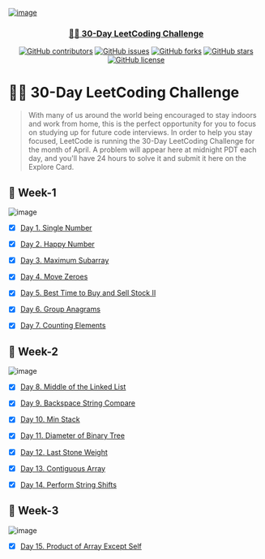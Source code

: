 <p align="center">
  <a href="" rel="noopener">
  
 ![image](https://user-images.githubusercontent.com/40190772/79319668-e8c65780-7f08-11ea-87ab-daa2e46c25d8.png)

 
</p>
<h3 align="center">🏃‍♂️ 30-Day LeetCoding Challenge </h3>
<div align="center">

[![GitHub contributors](https://img.shields.io/github/contributors/AbdallahHemdan/30-Day-leetCode-challenge)](https://github.com/AbdallahHemdan/30-Day-leetCode-challenge/contributors)
[![GitHub issues](https://img.shields.io/github/issues/AbdallahHemdan/30-Day-leetCode-challenge)](https://github.com/AbdallahHemdan/30-Day-leetCode-challenge/issues)
[![GitHub forks](https://img.shields.io/github/forks/AbdallahHemdan/30-Day-leetCode-challenge)](https://github.com/AbdallahHemdan/30-Day-leetCode-challenge/network)
[![GitHub stars](https://img.shields.io/github/stars/AbdallahHemdan/30-Day-leetCode-challenge)](https://github.com/AbdallahHemdan/30-Day-leetCode-challenge/stargazers)
[![GitHub license](https://img.shields.io/github/license/AbdallahHemdan/30-Day-leetCode-challenge)](https://github.com/AbdallahHemdan/30-Day-leetCode-challenge/blob/master/LICENSE)

</div>

# 🏃‍♂️ 30-Day LeetCoding Challenge

> With many of us around the world being encouraged to stay indoors and work from home, this is the perfect opportunity for you to focus on studying up for future code interviews. In order to help you stay focused, LeetCode is running the 30-Day LeetCoding Challenge for the month of April. A problem will appear here at midnight PDT each day, and you'll have 24 hours to solve it and submit it here on the Explore Card.

## 🎉 Week-1

![image](https://user-images.githubusercontent.com/40190772/78643375-77592a00-78b4-11ea-8037-6ee1bc9d7520.png)

- [x] [Day 1. Single Number](https://github.com/AbdallahHemdan/30-Day-leetCode-challenge/blob/master/Week%201%20April%201st%E2%80%93April%207th/Day%201.%20Single%20Number.cpp)
- [x] [Day 2. Happy Number](https://github.com/AbdallahHemdan/30-Day-leetCode-challenge/blob/master/Week%201%20April%201st%E2%80%93April%207th/Day%202.%20Happy%20Number.cpp)
- [x] [Day 3. Maximum Subarray](https://github.com/AbdallahHemdan/30-Day-leetCode-challenge/blob/master/Week%201%20April%201st%E2%80%93April%207th/Day%203.%20Maximum%20Subarray.cpp)
- [x] [Day 4. Move Zeroes](https://github.com/AbdallahHemdan/30-Day-leetCode-challenge/blob/master/Week%201%20April%201st%E2%80%93April%207th/Day%204.%20Move%20Zeroes.cpp)
- [x] [Day 5. Best Time to Buy and Sell Stock II](https://github.com/AbdallahHemdan/30-Day-leetCode-challenge/blob/master/Week%201%20April%201st%E2%80%93April%207th/Day%205.%20Best%20Time%20to%20Buy%20and%20Sell%20Stock%20II.cpp)
- [x] [Day 6. Group Anagrams](https://github.com/AbdallahHemdan/30-Day-leetCode-challenge/blob/master/Week%201%20April%201st%E2%80%93April%207th/Day%206.%20Group%20Anagrams.cpp)
- [x] [Day 7. Counting Elements](https://github.com/AbdallahHemdan/30-Day-leetCode-challenge/blob/master/Week%201%20April%201st%E2%80%93April%207th/Day%207.%20Counting%20Elements.cpp)



## 🎉 Week-2

![image](https://user-images.githubusercontent.com/40190772/79276708-c8ff4700-7ea8-11ea-8062-c07ad5317f3d.png)


- [x] [Day 8. Middle of the Linked List](https://github.com/AbdallahHemdan/30-Day-leetCode-challenge/blob/master/Week%202:%20April%208th%E2%80%93April%2014th/Day%208.%20Middle%20of%20the%20Linked%20List.cpp)
- [x] [Day 9. Backspace String Compare](https://github.com/AbdallahHemdan/30-Day-leetCode-challenge/blob/master/Week%202:%20April%208th%E2%80%93April%2014th/Day%209.%20Backspace%20String%20Compare.cpp)
- [x] [Day 10. Min Stack](https://github.com/AbdallahHemdan/30-Day-leetCode-Challenge/blob/master/Week%202:%20April%208th%E2%80%93April%2014th/Day%2010.%20Min%20Stack.cpp)
- [x] [Day 11. Diameter of Binary Tree](https://github.com/AbdallahHemdan/30-Day-leetCode-Challenge/blob/master/Week%202:%20April%208th%E2%80%93April%2014th/Day%2011.%20Diameter%20of%20Binary%20Tree.cpp)
- [x] [Day 12. Last Stone Weight](https://github.com/AbdallahHemdan/30-Day-leetCode-Challenge/blob/master/Week%202:%20April%208th%E2%80%93April%2014th/Day%2012.%20Last%20Stone%20Weight.cpp)
- [x] [Day 13. Contiguous Array](https://github.com/AbdallahHemdan/30-Day-leetCode-Challenge/blob/master/Week%202:%20April%208th%E2%80%93April%2014th/Day%2013.%20Contiguous%20Array.cpp)
- [x] [Day 14. Perform String Shifts](https://github.com/AbdallahHemdan/30-Day-leetCode-Challenge/blob/master/Week%202:%20April%208th%E2%80%93April%2014th/Day%2014.%20Perform%20String%20Shifts.cpp)


## 🎉 Week-3

![image](https://user-images.githubusercontent.com/40190772/79319449-a0a73500-7f08-11ea-806b-0242111402cc.png)

- [x] [Day 15. Product of Array Except Self](https://github.com/AbdallahHemdan/30-Day-leetCode-Challenge/blob/master/Week%203:%20April%2015th%E2%80%93April%2021st/Day%2015.%20Product%20of%20Array%20Except%20Self.cpp)
